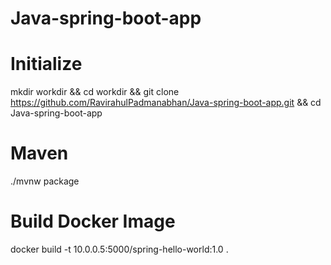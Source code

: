 # Java-spring-boot-app

# Initialize
mkdir workdir && cd workdir && git clone https://github.com/RavirahulPadmanabhan/Java-spring-boot-app.git && cd Java-spring-boot-app

# Maven
./mvnw package

# Build Docker Image
docker build -t 10.0.0.5:5000/spring-hello-world:1.0 .
